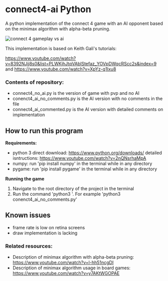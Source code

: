 # connect4-ai Python

A python implementation of the connect 4 game with an AI opponent based on the minimax algorithm with alpha-beta pruning.

![connect 4 gameplay vs ai](https://i.imgur.com/luzzVlJ.gif)

This implementation is based on Keith Gali's tutorials: 

https://www.youtube.com/watch?v=8392NJjj8s0&list=PLWKjhJtqVAblStefaz_YOVpDWqcRScc2s&index=9
and
https://www.youtube.com/watch?v=XpYz-q1lxu8

### Contents of repository:
- connect4_no_ai.py is the version of game with pvp and no AI
- conenct4_ai_no_comments.py is the AI version with no comments in the file
- connect4_ai_commented.py is the AI version with detailed comments on implementation

## How to run this program

**Requirements:**
- python 3
  direct download: https://www.python.org/downloads/
  detailed isntructions: https://www.youtube.com/watch?v=2nQNsrhaMpA
- numpy: run 'pip install numpy' in the terminal while in any directory
- pygame: run 'pip install pygame' in the terminal while in any directory

**Running the game**
1. Navigate to the root directory of the project in the terminal
2. Run the command 'python3 <filename>'. For example 'python3 conenct4_ai_no_comments.py'

## Known issues
- frame rate is low on retina screens
- draw implementation is lacking

### Related resources:

- Description of minimax algorithm with alpha-beta pruning:
  https://www.youtube.com/watch?v=l-hh51ncgDI
- Description of minimax algorithm usage in board games:
  https://www.youtube.com/watch?v=y7AKtWGOPAE

